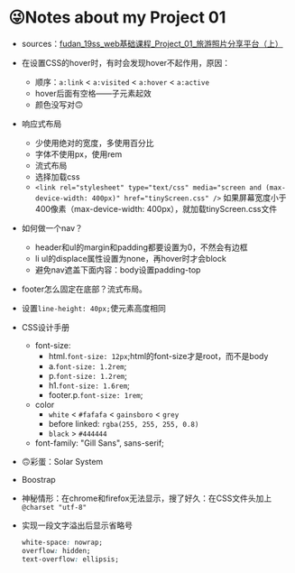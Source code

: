 # 😜Notes about my Project 01  

* sources：[fudan_19ss_web基础课程_Project_01_旅游照片分享平台（上）](https://github.com/fudansswebfundamental/Project1-2020)

* 在设置CSS的hover时，有时会发现hover不起作用，原因：  
  * 顺序：`a:link` < `a:visited` < `a:hover` < `a:active`
  * hover后面有空格——子元素起效  
  * 颜色没写对🙃

* 响应式布局  
  * 少使用绝对的宽度，多使用百分比  
  * 字体不使用px，使用rem  
  * 流式布局  
  * 选择加载css  
  * `<link rel="stylesheet" type="text/css" media="screen and (max-device-width: 400px)" href="tinyScreen.css" />`
  如果屏幕宽度小于400像素（max-device-width: 400px），就加载tinyScreen.css文件

* 如何做一个nav？
  * header和ul的margin和padding都要设置为0，不然会有边框  
  * li ul的displace属性设置为none，再hover时才会block
  * 避免nav遮盖下面内容：body设置padding-top  

* footer怎么固定在底部？流式布局。

* 设置`line-height: 40px;`使元素高度相同

* CSS设计手册
  * font-size:
    * html.`font-size: 12px`;html的font-size才是root，而不是body
    * a.`font-size: 1.2rem`;
    * p.`font-size: 1.2rem`;
    * h1.`font-size: 1.6rem`;
    * footer.p.`font-size: 1rem`;
  * color
    * `white` < `#fafafa` < `gainsboro` < `grey`
    * before linked: `rgba(255, 255, 255, 0.8)`
    * `black` > `#444444`
  * font-family: "Gill Sans", sans-serif;

* 🙃彩蛋：Solar System

* Boostrap

* 神秘情形：在chrome和firefox无法显示，搜了好久：在CSS文件头加上 `@charset "utf-8"`

* 实现一段文字溢出后显示省略号

    ```css
    white-space: nowrap;
    overflow: hidden;
    text-overflow: ellipsis;
    ```
